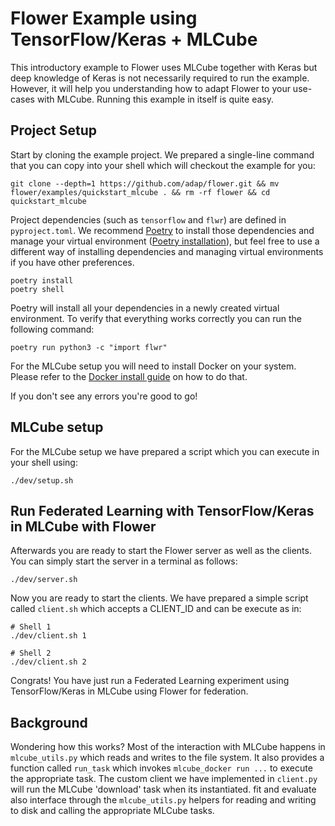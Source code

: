 # Flower Example using TensorFlow/Keras + MLCube

This introductory example to Flower uses MLCube together with Keras but deep knowledge of Keras is not necessarily required to run the example. However, it will help you understanding how to adapt Flower to your use-cases with MLCube.
Running this example in itself is quite easy.

## Project Setup

Start by cloning the example project. We prepared a single-line command that you can copy into your shell which will checkout the example for you:

```shell
git clone --depth=1 https://github.com/adap/flower.git && mv flower/examples/quickstart_mlcube . && rm -rf flower && cd quickstart_mlcube
```

Project dependencies (such as `tensorflow` and `flwr`) are defined in `pyproject.toml`. We recommend [Poetry](https://python-poetry.org/docs/) to install those dependencies and manage your virtual environment ([Poetry installation](https://python-poetry.org/docs/#installation)), but feel free to use a different way of installing dependencies and managing virtual environments if you have other preferences.

```shell
poetry install
poetry shell
```

Poetry will install all your dependencies in a newly created virtual environment. To verify that everything works correctly you can run the following command:

```shell
poetry run python3 -c "import flwr"
```

For the MLCube setup you will need to install Docker on your system. Please refer to the [Docker install guide](https://docs.docker.com/get-docker/) on how to do that.

If you don't see any errors you're good to go!

## MLCube setup

For the MLCube setup we have prepared a script which you can execute in your shell using:

```shell
./dev/setup.sh
```

## Run Federated Learning with TensorFlow/Keras in MLCube with Flower

Afterwards you are ready to start the Flower server as well as the clients. You can simply start the server in a terminal as follows:

```shell
./dev/server.sh
```

Now you are ready to start the clients. We have prepared a simple script called `client.sh` which accepts a CLIENT_ID and can be execute as in:

```shell
# Shell 1
./dev/client.sh 1
```

```shell
# Shell 2
./dev/client.sh 2
```

Congrats! You have just run a Federated Learning experiment using TensorFlow/Keras in MLCube using Flower for federation.

## Background

Wondering how this works? Most of the interaction with MLCube happens in `mlcube_utils.py` which reads and writes to the file system. It also provides a function called `run_task` which invokes `mlcube_docker run ...` to execute the appropriate task. The custom client we have implemented in `client.py` will run the MLCube 'download' task when its instantiated. fit and evaluate also interface through the `mlcube_utils.py` helpers for reading and writing to disk and calling the appropriate MLCube tasks.
